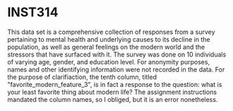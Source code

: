 # INST314
This data set is a comprehensive collection of responses from a survey pertaining to mental health and underlying causes to its decline in the population, 
as well as general feelings on the modern world and the stressors that have surfaced with it. The survey was done on 10 individuals of varying age, gender, and 
education level. For anonymity purposes, names and other identifying information were not recorded in the data. 
For the purpose of clarifiaction, the tenth column, titled "favorite_modern_feature_3", is in fact a response to the question: what is your least favorite thing about
modern life? The assignment instructions mandated the column names, so I obliged, but it is an error nonetheless.
